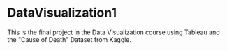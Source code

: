 # DataVisualization1
This is the final project in the Data Visualization course using Tableau and the "Cause of Death" Dataset from Kaggle.
